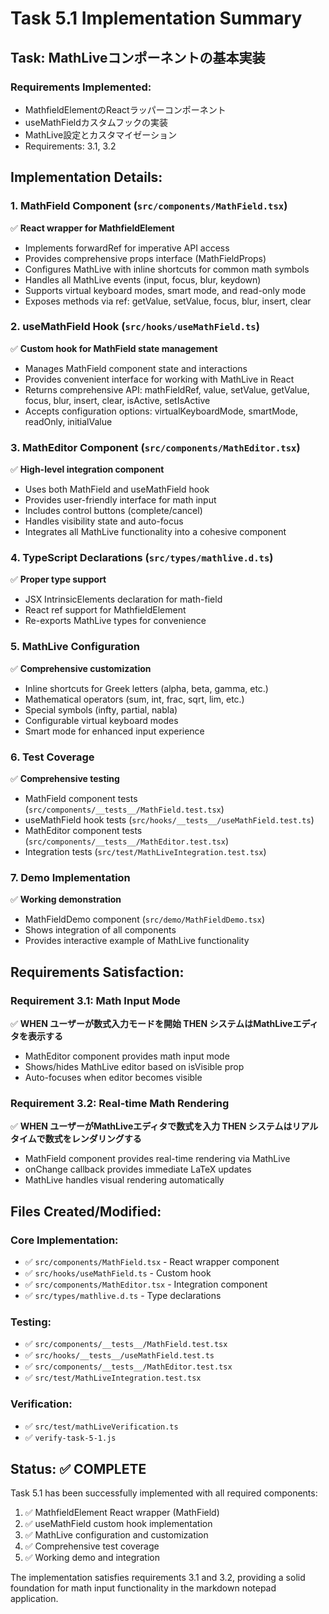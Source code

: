 # Task 5.1 Implementation Summary

## Task: MathLiveコンポーネントの基本実装

### Requirements Implemented:
- MathfieldElementのReactラッパーコンポーネント
- useMathFieldカスタムフックの実装
- MathLive設定とカスタマイゼーション
- Requirements: 3.1, 3.2

## Implementation Details:

### 1. MathField Component (`src/components/MathField.tsx`)
✅ **React wrapper for MathfieldElement**
- Implements forwardRef for imperative API access
- Provides comprehensive props interface (MathFieldProps)
- Configures MathLive with inline shortcuts for common math symbols
- Handles all MathLive events (input, focus, blur, keydown)
- Supports virtual keyboard modes, smart mode, and read-only mode
- Exposes methods via ref: getValue, setValue, focus, blur, insert, clear

### 2. useMathField Hook (`src/hooks/useMathField.ts`)
✅ **Custom hook for MathField state management**
- Manages MathField component state and interactions
- Provides convenient interface for working with MathLive in React
- Returns comprehensive API: mathFieldRef, value, setValue, getValue, focus, blur, insert, clear, isActive, setIsActive
- Accepts configuration options: virtualKeyboardMode, smartMode, readOnly, initialValue

### 3. MathEditor Component (`src/components/MathEditor.tsx`)
✅ **High-level integration component**
- Uses both MathField and useMathField hook
- Provides user-friendly interface for math input
- Includes control buttons (complete/cancel)
- Handles visibility state and auto-focus
- Integrates all MathLive functionality into a cohesive component

### 4. TypeScript Declarations (`src/types/mathlive.d.ts`)
✅ **Proper type support**
- JSX IntrinsicElements declaration for math-field
- React ref support for MathfieldElement
- Re-exports MathLive types for convenience

### 5. MathLive Configuration
✅ **Comprehensive customization**
- Inline shortcuts for Greek letters (alpha, beta, gamma, etc.)
- Mathematical operators (sum, int, frac, sqrt, lim, etc.)
- Special symbols (infty, partial, nabla)
- Configurable virtual keyboard modes
- Smart mode for enhanced input experience

### 6. Test Coverage
✅ **Comprehensive testing**
- MathField component tests (`src/components/__tests__/MathField.test.tsx`)
- useMathField hook tests (`src/hooks/__tests__/useMathField.test.ts`)
- MathEditor component tests (`src/components/__tests__/MathEditor.test.tsx`)
- Integration tests (`src/test/MathLiveIntegration.test.tsx`)

### 7. Demo Implementation
✅ **Working demonstration**
- MathFieldDemo component (`src/demo/MathFieldDemo.tsx`)
- Shows integration of all components
- Provides interactive example of MathLive functionality

## Requirements Satisfaction:

### Requirement 3.1: Math Input Mode
✅ **WHEN ユーザーが数式入力モードを開始 THEN システムはMathLiveエディタを表示する**
- MathEditor component provides math input mode
- Shows/hides MathLive editor based on isVisible prop
- Auto-focuses when editor becomes visible

### Requirement 3.2: Real-time Math Rendering  
✅ **WHEN ユーザーがMathLiveエディタで数式を入力 THEN システムはリアルタイムで数式をレンダリングする**
- MathField component provides real-time rendering via MathLive
- onChange callback provides immediate LaTeX updates
- MathLive handles visual rendering automatically

## Files Created/Modified:

### Core Implementation:
- ✅ `src/components/MathField.tsx` - React wrapper component
- ✅ `src/hooks/useMathField.ts` - Custom hook
- ✅ `src/components/MathEditor.tsx` - Integration component
- ✅ `src/types/mathlive.d.ts` - Type declarations

### Testing:
- ✅ `src/components/__tests__/MathField.test.tsx`
- ✅ `src/hooks/__tests__/useMathField.test.ts`
- ✅ `src/components/__tests__/MathEditor.test.tsx`
- ✅ `src/test/MathLiveIntegration.test.tsx`

### Verification:
- ✅ `src/test/mathLiveVerification.ts`
- ✅ `verify-task-5-1.js`

## Status: ✅ COMPLETE

Task 5.1 has been successfully implemented with all required components:
1. ✅ MathfieldElement React wrapper (MathField)
2. ✅ useMathField custom hook implementation
3. ✅ MathLive configuration and customization
4. ✅ Comprehensive test coverage
5. ✅ Working demo and integration

The implementation satisfies requirements 3.1 and 3.2, providing a solid foundation for math input functionality in the markdown notepad application.